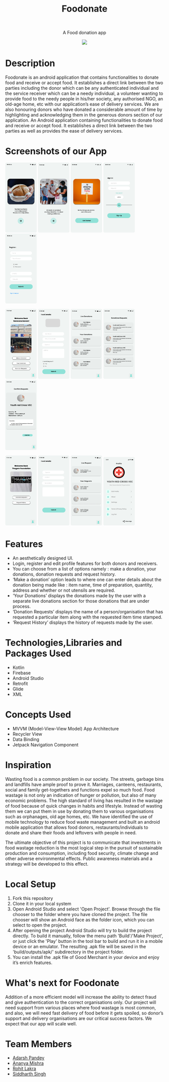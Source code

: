 <h1 align="center"> Foodonate </h1>
<br />
<p align="center"> A Food donation app </p>

<p align="center">
<image src ="https://github.com/addy0110/Foodonate/blob/develop/ReadmeImages/icon.jpeg" height="200">
</p>

# Description
 
 <p>Foodonate is an android application that contains functionalities to donate food and receive or accept food. It establishes a direct link between the two parties including the donor which can be any authenticated individual and the service receiver which can be a needy individual, a volunteer wanting to provide food to the needy people in his/her society, any authorised NGO, an old-age home, etc with our application’s ease of delivery services. We are also honouring donors who have donated a considerable amount of time by highlighting and acknowledging them in the generous donors section of our application. An Android application containing functionalities to donate food and receive or accept food. It establishes a direct link between the two parties as well as provides the ease of delivery services.
</p>

# Screenshots of our App

<p>
<img src="ReadmeImages/START 01.png" width="100"> <img src="ReadmeImages/START 03.png" width="100">
<img src="ReadmeImages/START 04.png" width="100"> <img src="ReadmeImages/Login page.png" width="100">
<img src="ReadmeImages/Sign Up 1.png" width="100">
</p>

<p>
<img src="ReadmeImages/Restaurant login.png" width="100"> <img src="ReadmeImages/Component.png" width="100">
<img src="ReadmeImages/Your Donations.png" width="100"> <img src="ReadmeImages/Available Donations.png" width="100">
<img src="ReadmeImages/Confirm Requests.png" width="100">
</p>

<p>
<img src="ReadmeImages/NGO login.png" width="100"> <img src="ReadmeImages/New Donation 2.png" width="100">
<img src="ReadmeImages/Your Request.png" width="100"> <img src="ReadmeImages/Profile.jpg" width="100">
</p>

# Features

 * An aesthetically designed UI.
 * Login, register and edit profile features for both donors and receivers.
 * You can choose from a list of options namely : make a donation, your donations, donation requests and request history.
 * ‘Make a donation’ option leads to where one can enter details about the donation being made like : item name, time of preparation, quantity, address and whether or not utensils are required.
 * ‘Your Donations’ displays the donations made by the user with a separate live donations section for those donations that are under process.
 * ‘Donation Requests’ displays the name of a person/organisation that has requested a particular item along with the requested item time stamped.
 * ‘Request History’ displays the history of requests made by the user.

# Technologies,Libraries and Packages Used

 * Kotlin
 * Firebase
 * Android Studio
 * Retrofit
 * Glide
 * XML

# Concepts Used

 * MVVM (Model-View-View Model) App Architecture
 * Recycler View
 * Data Binding
 * Jetpack Navigation Component

# Inspiration

Wasting food is a common problem in our society. The streets, garbage bins and landfills have ample proof to prove it. Marriages, canteens, restaurants, social and family get-togethers and functions expel so much food. Food wastage is not only an indication of hunger or pollution, but also of many economic problems. The high standard of living has resulted in the wastage of food because of quick changes in habits and lifestyle. Instead of wasting them we can put them in use by donating them to various organisations such as orphanages, old age homes, etc. We have identified the use of mobile technology to reduce food waste management and built an android mobile application that allows food donors, restaurants/individuals to donate and share their foods and leftovers with people in need. 

The ultimate objective of this project is to communicate that investments in food wastage reduction is the most logical step in the pursuit of sustainable production and consumption, including food security, climate change and other adverse environmental effects. Public awareness materials and a strategy will be developed to this effect.


# Local Setup
 
 1. Fork this repository
 2. Clone it in your local system
 3. Open Android Studio and select 'Open Project'. Browse through the file chooser to the folder where you have cloned the project. The file chooser will show an Android face as the folder icon, which you can select to open the project.
 4. After opening the project Android Studio will try to build the project directly. To build it manually, follow the menu path 'Build'/'Make Project', or just click the 'Play' button in the tool bar to build and run it in a mobile device or an emulator. The resulting .apk file will be saved in the 'build/outputs/apk/' subdirectory in the project folder.
 5. You can install the .apk file of Good Merchant in your device and enjoy it’s enrich features.
 

# What's next for Foodonate

Addition of a more efficient model will increase the ability to detect fraud and give authentication to the correct organisations only. Our project will need support from various places where food wastage is most common, and also, we will need fast delivery of food before it gets spoiled, so donor’s support and delivery organisations are our critical success factors. We expect that our app will scale well.

 
# Team Members

 * [Adarsh Pandey](https://github.com/addy0110)
 * [Ananya Mishra](https://github.com/Anan123ya)
 * [Rohit Lakra](https://github.com/RohitLakra299)
 * [Siddharth Singh](https://github.com/sekocoder)
